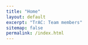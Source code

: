 ```yaml
---
title: "Home"
layout: default
excerpt: "TrAC: Team members"
sitemap: false
permalink: /index.html
---
```



